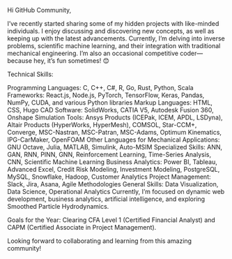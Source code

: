 Hi GitHub Community,

I’ve recently started sharing some of my hidden projects with like-minded individuals. I enjoy discussing and discovering new concepts, as well as keeping up with the latest advancements. Currently, I’m delving into inverse problems, scientific machine learning, and their integration with traditional mechanical engineering. I’m also an occasional competitive coder—because hey, it’s fun sometimes! 😊

Technical Skills:

Programming Languages: C, C++, C#, R, Go, Rust, Python, Scala
Frameworks: React.js, Node.js, PyTorch, TensorFlow, Keras, Pandas, NumPy, CUDA, and various Python libraries
Markup Languages: HTML, CSS, Hugo
CAD Software: SolidWorks, CATIA V5, Autodesk Fusion 360, Onshape
Simulation Tools: Ansys Products (ICEPak, ICEM, APDL, LSDyna), Altair Products (HyperWorks, HyperMesh), COMSOL, Star-CCM+, Converge, MSC-Nastran, MSC-Patran, MSC-Adams, Optimum Kinematics, IPG-CarMaker, OpenFOAM
Other Languages for Mechanical Applications: GNU Octave, Julia, MATLAB, Simulink, Auto-MSIM
Specialized Skills: ANN, GAN, RNN, PINN, GNN, Reinforcement Learning, Time-Series Analysis, CNN, Scientific Machine Learning
Business Analytics: Power BI, Tableau, Advanced Excel, Credit Risk Modeling, Investment Modeling, PostgreSQL, MySQL, Snowflake, Hadoop, Customer Analytics
Project Management: Slack, Jira, Asana, Agile Methodologies
General Skills: Data Visualization, Data Science, Operational Analytics
Currently, I’m focused on dynamic web development, business analytics, artificial intelligence, and exploring Smoothed Particle Hydrodynamics.

Goals for the Year: Clearing CFA Level 1 (Certified Financial Analyst) and CAPM (Certified Associate in Project Management).

Looking forward to collaborating and learning from this amazing community!
<!---
start-again-06/start-again-06 is a ✨ special ✨ repository because its `README.md` (this file) appears on your GitHub profile.
You can click the Preview link to take a look at your changes.
--->
